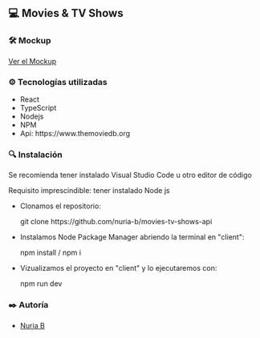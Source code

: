 ## 💻 Movies & TV Shows

### 🛠️ Mockup

 [Ver el Mockup](https://www.figma.com/file/6xyCiKIcDgr07dfyUMA0Ae/tv-shows-movies?node-id=0%3A1)

### ⚙️ Tecnologías utilizadas

<ul>
    <li>React</li>
    <li>TypeScript</li>
    <li>Nodejs</li>
    <li>NPM</li>
    <li>Api: https://www.themoviedb.org</li>
    
</ul>

### 🔍 Instalación

<p> Se recomienda tener instalado Visual Studio Code u otro editor de código </p>
<p> Requisito imprescindible: tener instalado Node js </p>
    <ul>
        <li>Clonamos el repositorio:</li>
            <p>git clone https://github.com/nuria-b/movies-tv-shows-api</p> 
        <li>Instalamos Node Package Manager abriendo la terminal en "client": </li> 
             <p>npm install / npm i</p>
        <li>Vizualizamos el proyecto en "client" y lo ejecutaremos con:</li> 
             <p>npm run dev</p>
    </ul>

### ✒️ Autoría

<ul> 
    <li><a href="https://github.com/nuria-b">Nuria B</a></li> 
</ul> 
